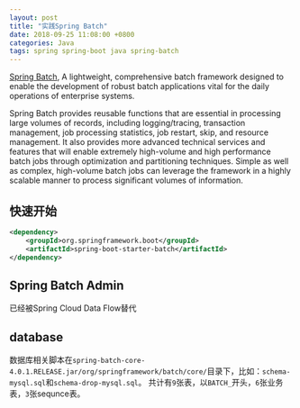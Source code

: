 ```yaml
---
layout: post
title: "实践Spring Batch"
date: 2018-09-25 11:08:00 +0800
categories: Java
tags: spring spring-boot java spring-batch
---
```


[Spring Batch](https://spring.io/projects/spring-batch), A lightweight, comprehensive batch framework designed to enable the development of robust batch applications vital for the daily operations of enterprise systems.

Spring Batch provides reusable functions that are essential in processing large volumes of records, including logging/tracing, transaction management, job processing statistics, job restart, skip, and resource management. It also provides more advanced technical services and features that will enable extremely high-volume and high performance batch jobs through optimization and partitioning techniques. Simple as well as complex, high-volume batch jobs can leverage the framework in a highly scalable manner to process significant volumes of information.

## 快速开始
```xml
<dependency>
    <groupId>org.springframework.boot</groupId>
    <artifactId>spring-boot-starter-batch</artifactId>
</dependency>
```

## Spring Batch Admin
已经被Spring Cloud Data Flow替代

## database
数据库相关脚本在`spring-batch-core-4.0.1.RELEASE.jar/org/springframework/batch/core/`目录下，比如：`schema-mysql.sql`和`schema-drop-mysql.sql`。
共计有`9`张表，以`BATCH_`开头，`6`张业务表，`3`张sequnce表。